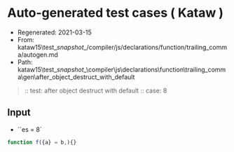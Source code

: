 # Auto-generated test cases ( Kataw )
- Regenerated: 2021-03-15
- From: kataw15\test\__snapshot__/compiler/js/declarations/function/trailing_comma/autogen.md
- Path: kataw15\test\__snapshot__\compiler\js\declarations\function\trailing_comma\gen\after_object_destruct_with_default
> :: test: after object destruct with default
> :: case: 8
## Input
- ``es = 8`

`````js
function f({a} = b,){}
`````
